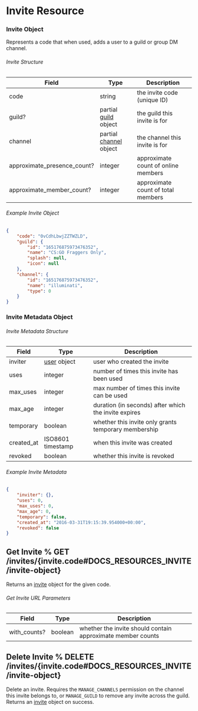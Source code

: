 # Invite Resource

### Invite Object

Represents a code that when used, adds a user to a guild or group DM channel.

###### Invite Structure

| Field | Type | Description |
|-------|------|-------------|
| code | string | the invite code (unique ID) |
| guild? | partial [guild](#DOCS_RESOURCES_GUILD/guild-object) object | the guild this invite is for |
| channel | partial [channel](#DOCS_RESOURCES_CHANNEL/channel-object) object | the channel this invite is for |
| approximate_presence_count? | integer | approximate count of online members |
| approximate_member_count? | integer | approximate count of total members |

###### Example Invite Object

```json
{
	"code": "0vCdhLbwjZZTWZLD",
	"guild": {
		"id": "165176875973476352",
		"name": "CS:GO Fraggers Only",
		"splash": null,
		"icon": null
	},
	"channel": {
		"id": "165176875973476352",
		"name": "illuminati",
		"type": 0
	}
}
```

### Invite Metadata Object

###### Invite Metadata Structure

| Field | Type | Description |
|-------|------|-------------|
| inviter | [user](#DOCS_RESOURCES_USER/user-object) object | user who created the invite |
| uses | integer | number of times this invite has been used |
| max_uses | integer | max number of times this invite can be used |
| max_age | integer | duration (in seconds) after which the invite expires |
| temporary | boolean | whether this invite only grants temporary membership |
| created_at | ISO8601 timestamp | when this invite was created |
| revoked | boolean | whether this invite is revoked |

###### Example Invite Metadata

```json
{
	"inviter": {},
	"uses": 0,
	"max_uses": 0,
	"max_age": 0,
	"temporary": false,
	"created_at": "2016-03-31T19:15:39.954000+00:00",
	"revoked": false
}
```

## Get Invite % GET /invites/{invite.code#DOCS_RESOURCES_INVITE/invite-object}

Returns an [invite](#DOCS_RESOURCES_INVITE/invite-object) object for the given code.

###### Get Invite URL Parameters

| Field | Type | Description |
|-----------|------|-------------|
| with_counts? | boolean | whether the invite should contain approximate member counts |

## Delete Invite % DELETE /invites/{invite.code#DOCS_RESOURCES_INVITE/invite-object}

Delete an invite. Requires the `MANAGE_CHANNELS` permission on the channel this invite belongs to, or `MANAGE_GUILD` to remove any invite across the guild. Returns an [invite](#DOCS_RESOURCES_INVITE/invite-object) object on success.
